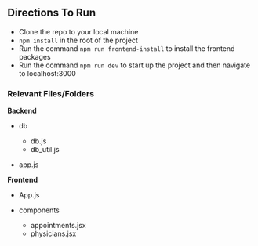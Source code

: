 ## Directions To Run

- Clone the repo to your local machine
- `npm install` in the root of the project
- Run the command `npm run frontend-install` to install the frontend packages
- Run the command `npm run dev` to start up the project and then navigate to localhost:3000

### Relevant Files/Folders

**Backend**

- db

  - db.js
  - db_util.js

- app.js

**Frontend**

- App.js

- components
  - appointments.jsx
  - physicians.jsx
